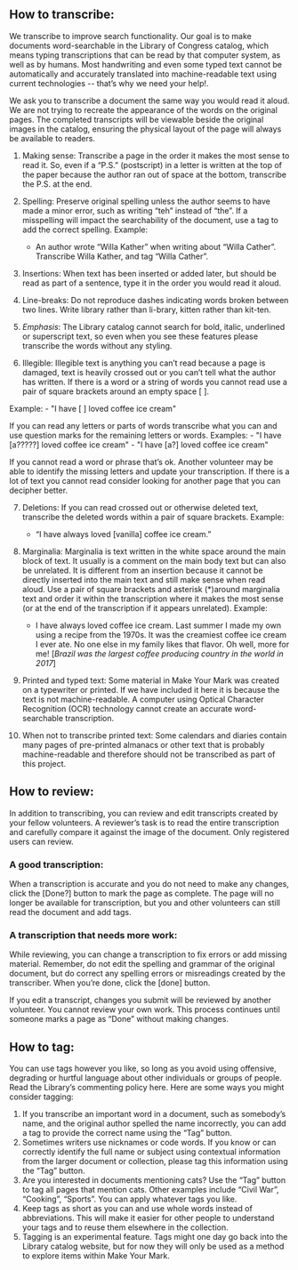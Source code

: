 ## How to transcribe:

We transcribe to improve search functionality. Our goal is to make documents word-searchable in the Library of Congress catalog, which means typing transcriptions that can be read by that computer system, as well as by humans. Most handwriting and even some typed text cannot be automatically and accurately translated into machine-readable text using current technologies -- that’s why we need your help!.

We ask you to transcribe a document the same way you would read it aloud. We are not trying to recreate the appearance of the words on the original pages. The completed transcripts will be viewable beside the original images in the catalog, ensuring the physical layout of the page will always be available to readers.


1. Making sense: Transcribe a page in the order it makes the most sense to read it. So, even if a “P.S.” (postscript) in a letter is written at the top of the paper because the author ran out of space at the bottom, transcribe the P.S. at the end.
2. Spelling: Preserve original spelling unless the author seems to have made a minor error, such as writing “teh” instead of “the”. If a misspelling will impact the searchability of the document, use a tag  to add the correct spelling. Example:

    - An author wrote “Willa Kather” when writing about “Willa Cather”. Transcribe Willa Kather, and tag “Willa Cather”.

3. Insertions: When text has been inserted or added later, but should be read as part of a sentence, type it in the order you would read it aloud.
4. Line-breaks: Do not reproduce dashes indicating words broken between two lines. Write library rather than li-brary, kitten rather than kit-ten.
5. _Emphasis_: The Library catalog cannot search for bold, italic, underlined or superscript text, so even when you see these features please transcribe the words without any styling.
6. Illegible: Illegible text is anything you can’t read because a page is damaged, text is heavily crossed out or you can’t tell what the author has written. If there is a word or a string of words you cannot read use a pair of square brackets around an empty space [ ]. 

Example:
    - "I have [ ] loved coffee ice cream"

If you can read any letters or parts of words transcribe what you can and use question marks for the remaining letters or words. Examples:
    - "I have [a?????] loved coffee ice cream"
    - "I have [a?] loved coffee ice cream"

If you cannot read a word or phrase that’s ok. Another volunteer may be able to identify the missing letters and update your transcription. If there is a lot of text you cannot read consider looking for another page that you can decipher better.

7. Deletions: If you can read crossed out or otherwise deleted text, transcribe the deleted words within a pair of square brackets. Example:
    - “I have always loved [vanilla] coffee ice cream.”

8. Marginalia: Marginalia is text written in the white space around the main block of text. It usually is a comment on the main body text but can also be unrelated. It is different from an insertion because it cannot be directly inserted into the main text and still make sense when read aloud. Use a pair of square brackets and asterisk (*)around marginalia text and order it within the transcription where it makes the most sense (or at the end of the transcription if it appears unrelated). Example:
    - I have always loved coffee ice cream. Last summer I made my own using a recipe from the 1970s. It was the creamiest coffee ice cream I ever ate. No one else in my family likes that flavor. Oh well, more for me! [*Brazil was the largest coffee producing country in the world in 2017*]

9. Printed and typed text: Some material in Make Your Mark was created on a typewriter or printed. If we have included it here it is because the text is not machine-readable. A computer using Optical Character Recognition (OCR) technology cannot create an accurate word-searchable transcription.
10. When not to transcribe printed text: Some calendars and diaries contain many pages of pre-printed almanacs or other text that is probably machine-readable and therefore should not be transcribed as part of this project.

## How to review:


In addition to transcribing, you can review and edit transcripts created by your fellow volunteers. A reviewer’s task is to read the entire transcription and carefully compare it against the image of the document. Only registered users can review.

### A good transcription:

When a transcription is accurate and you do not need to make any changes, click the [Done?] button to mark the page as complete. The page will no longer be available for transcription, but you and other volunteers can still read the document and add tags.

### A transcription that needs more work: 

While reviewing, you can change a transcription to fix errors or add missing material. Remember, do not edit the spelling and grammar of the original document, but do correct any spelling errors or misreadings created by the transcriber. When you’re done, click the [done] button.

If you edit a transcript, changes you submit will be reviewed by another volunteer. You cannot review your own work. This process continues until someone marks a page as “Done” without making changes.


## How to tag:
You can  use tags however you like, so long as you avoid using offensive, degrading or hurtful language about other individuals or groups of people. Read the Library’s commenting policy here. Here are some ways you might consider tagging:

1. If you transcribe an important word in a document, such as somebody’s name, and the original author spelled the name incorrectly, you can add a tag to provide the correct name using the “Tag” button.
2. Sometimes writers use nicknames or code words. If you know or can correctly identify the full name or subject using contextual information from the larger document or collection, please tag this information using the “Tag” button.
3. Are you interested in documents mentioning cats? Use the “Tag” button to tag all pages that mention cats. Other examples include “Civil War”, “Cooking”, “Sports”. You can apply whatever tags you like.
4. Keep tags as short as you can and use whole words instead of abbreviations. This will make it easier for other people to understand your tags and to reuse them elsewhere in the collection.
5. Tagging is an experimental feature. Tags might one day go back into the Library catalog website, but for now they will only be used as a method to explore items within Make Your Mark.
